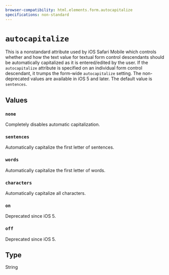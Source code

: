 ```yaml
---
browser-compatibility: html.elements.form.autocapitalize
specifications: non-standard
---
```


# `autocapitalize`

This is a nonstandard attribute used by iOS Safari Mobile which
controls whether and how the text value for textual form control
descendants should be automatically capitalized as it is
entered/edited by the user. If the `autocapitalize` attribute is
specified on an individual form control descendant, it trumps the
form-wide `autocapitalize` setting. The non-deprecated values are
available in iOS 5 and later. The default value is `sentences`.

## Values

### `none`

Completely disables automatic capitalization.

### `sentences`

Automatically capitalize the first letter of sentences.

### `words`

Automatically capitalize the first letter of words.

### `characters`

Automatically capitalize all characters.

### `on`

Deprecated since iOS 5.

### `off`

Deprecated since iOS 5.

## Type

String

